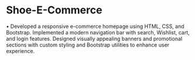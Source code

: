 # Shoe-E-Commerce
• Developed a responsive e-commerce homepage using HTML, CSS, and Bootstrap. Implemented a modern navigation bar with search, Wishlist, cart, and login features. Designed visually appealing banners and promotional sections with custom styling and Bootstrap utilities to enhance user experience. 
